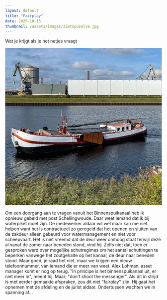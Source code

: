 ```yaml
---
layout: default
title: "Fairplay"
date: 2025-10-15
thumbnail: /assets/images/Zietopuzelve.jpg
---
```


Wat je krijgt als je het netjes vraagt

![Alt-tekst](https://github.com/Klikblitser/VBBSKW/blob/main/assets/images/Zietopuzelve.jpg?raw=true)

Om een doorgang aan te vragen vanuit het Binnenspuikanaal heb ik opnieuw gebeld met post Schellingwoude. Daar weet iemand dat ik bij waterpiket moet zijn. De medewerker aldaar wil wel maar kan me niet helpen want het is contractueel zo geregeld dat het openen en sluiten van de zakdeur alleen gebeurd voor watermanagement en niet voor scheepvaart. Het is niet vreemd dat de deur weer omhoog staat terwijl deze al vanaf de zomer naar beneden stond, vind hij. Zelfs niet dat, toen er gesproken werd over mogelijke schutregimes om het aantal schuttingen te beperken vanwege het zoutgehalte op het kanaal, de deur naar beneden stond. Maar goed, je raad het niet, maar we krijgen een nieuw telefoonnummer, van iemand die er meer van weet. Alex Lohman, asset manager komt er nog op terug. "In principe is het binnenspuikanaal uit, er niet meer in", meent hij. Maar; "don't shoot the messenger". Als dit in strijd is met eerder gemaakte afspraken, zou dit niet "fairplay" zijn. Hij gaat het opnemen met de afdeling en de jurist aldaar. Ondertussen wachten we in spanning af...
